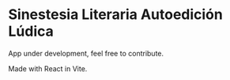 # Sinestesia Literaria Autoedición Lúdica

App under development, feel free to contribute.

Made with React in Vite.
